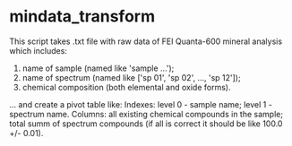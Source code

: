 # mindata_transform

This script takes .txt file with raw data of FEI Quanta-600 mineral analysis which includes:
  1. name of sample (named like 'sample ...');
  2. name of spectrum (named like ['sp 01', 'sp 02', ..., 'sp 12']);
  3. chemical composition (both elemental and oxide forms).

... and create a pivot table like:
  Indexes:
    level 0 - sample name;
    level 1 - spectrum name.
  Columns:
    all existing chemical compounds in the sample;
    total summ of spectrum compounds (if all is correct it should be like 100.0 +/- 0.01).
